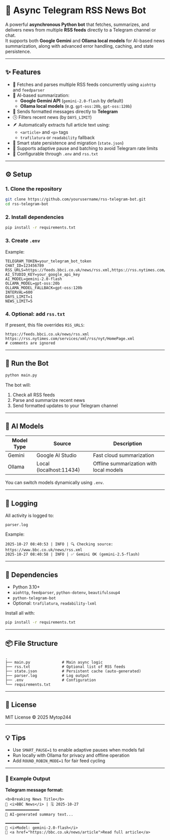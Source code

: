 # 📰 Async Telegram RSS News Bot

A powerful **asynchronous Python bot** that fetches, summarizes, and delivers news from multiple **RSS feeds** directly to a Telegram channel or chat.  
It supports both **Google Gemini** and **Ollama local models** for AI-based news summarization, along with advanced error handling, caching, and state persistence.

---

## ✨ Features

- 📡 Fetches and parses multiple RSS feeds concurrently using `aiohttp` and `feedparser`
- 🧠 AI-based summarization:
  - **Google Gemini API** (`gemini-2.0-flash` by default)
  - **Ollama local models** (e.g. `gpt-oss:20b`, `gpt-oss:120b`)
- 🤖 Sends formatted messages directly to **Telegram**
- 🕓 Filters recent news (by `DAYS_LIMIT`)
- 🪶 Automatically extracts full article text using:
  - `<article>` and `<p>` tags
  - `trafilatura` or `readability` fallback
- 🔄 Smart state persistence and migration (`state.json`)
- 🧩 Supports adaptive pause and batching to avoid Telegram rate limits
- 🧰 Configurable through `.env` and `rss.txt`

---

## ⚙️ Setup

### 1. Clone the repository
```bash
git clone https://github.com/yourusername/rss-telegram-bot.git
cd rss-telegram-bot
````

### 2. Install dependencies

```bash
pip install -r requirements.txt
```

### 3. Create `.env`

Example:

```env
TELEGRAM_TOKEN=your_telegram_bot_token
CHAT_ID=123456789
RSS_URLS=https://feeds.bbci.co.uk/news/rss.xml,https://rss.nytimes.com/services/xml/rss/nyt/HomePage.xml
AI_STUDIO_KEY=your_google_api_key
AI_MODEL=gemini-2.0-flash
OLLAMA_MODEL=gpt-oss:20b
OLLAMA_MODEL_FALLBACK=gpt-oss:120b
INTERVAL=600
DAYS_LIMIT=1
NEWS_LIMIT=5
```

### 4. Optional: add `rss.txt`

If present, this file overrides `RSS_URLS`:

```
https://feeds.bbci.co.uk/news/rss.xml
https://rss.nytimes.com/services/xml/rss/nyt/HomePage.xml
# comments are ignored
```

---

## 🚀 Run the Bot

```bash
python main.py
```

The bot will:

1. Check all RSS feeds
2. Parse and summarize recent news
3. Send formatted updates to your Telegram channel

---

## 🧠 AI Models

| Model Type | Source                  | Description                             |
| ---------- | ----------------------- | --------------------------------------- |
| Gemini     | Google AI Studio        | Fast cloud summarization                |
| Ollama     | Local (localhost:11434) | Offline summarization with local models |

You can switch models dynamically using `.env`.

---

## 🪪 Logging

All activity is logged to:

```
parser.log
```

Example:

```
2025-10-27 08:40:53 | INFO | 🔍 Checking source: https://www.bbc.co.uk/news/rss.xml
2025-10-27 08:40:58 | INFO | ✅ Gemini OK (gemini-2.5-flash)
```

---

## 🧩 Dependencies

* Python 3.10+
* `aiohttp`, `feedparser`, `python-dotenv`, `beautifulsoup4`
* `python-telegram-bot`
* Optional: `trafilatura`, `readability-lxml`

Install all with:

```bash
pip install -r requirements.txt
```

---

## 📦 File Structure

```
.
├── main.py              # Main async logic
├── rss.txt              # Optional list of RSS feeds
├── state.json           # Persistent cache (auto-generated)
├── parser.log           # Log output
├── .env                 # Configuration
└── requirements.txt
```

---

## 📜 License

MIT License © 2025 Mytop244

---

## 💡 Tips

* Use `SMART_PAUSE=1` to enable adaptive pauses when models fail
* Run locally with Ollama for privacy and offline operation
* Add `ROUND_ROBIN_MODE=1` for fair feed cycling

---

### 🧭 Example Output

**Telegram message format:**

```
<b>Breaking News Title</b>
📡 <i>BBC News</i> | 🗓 2025-10-27
━━━━━━━━━━━━━━━
💬 AI-generated summary text...

━━━━━━━━━━━━━━━
🤖 <i>Model: gemini-2.0-flash</i>
🔗 <a href="https://bbc.co.uk/news/article">Read full article</a>
